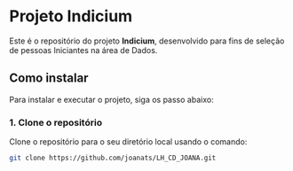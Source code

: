 # Projeto Indicium

Este é o repositório do projeto **Indicium**, desenvolvido para fins de seleção de pessoas Iniciantes na área de Dados.

## Como instalar

Para instalar e executar o projeto, siga os passo abaixo:

### 1. Clone o repositório

Clone o repositório para o seu diretório local usando o comando:

```bash
git clone https://github.com/joanats/LH_CD_JOANA.git
